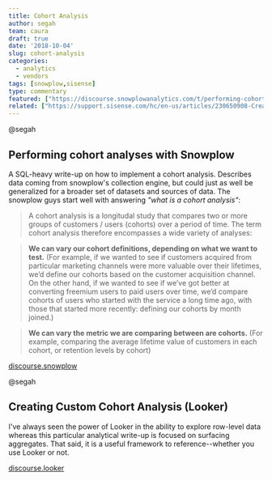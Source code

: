 ```yaml
---
title: Cohort Analysis
author: segah
team: caura
draft: true
date: '2018-10-04'
slug: cohort-analysis
categories:
  - analytics
  - vendors
tags: [snowplow,sisense]
type: commentary
featured: ["https://discourse.snowplowanalytics.com/t/performing-cohort-analyses-with-snowplow/1154","https://discourse.looker.com/t/analytic-block-creating-custom-cohort-analysis/256"]
related: ["https://support.sisense.com/hc/en-us/articles/230650908-Creating-Cohort-Analysis-With-Sisense"]
---
```


@segah
## Performing cohort analyses with Snowplow
A SQL-heavy write-up on how to implement a cohort analysis. Describes data coming from snowplow's collection engine, but could just as well be generalized for a broader set of datasets and sources of data.
The snowplow guys start well with answering *"what is a cohort analysis"*:

> A cohort analysis is a longitudal study that compares two or more groups of customers / users (cohorts) over a period of time. The term cohort analysis therefore encompasses a wide variety of analyses:

> **We can vary our cohort definitions, depending on what we want to test.** (For example, if we wanted to see if customers acquired from particular marketing channels were more valuable over their lifetimes, we’d define our cohorts based on the customer acquisition channel. On the other hand, if we wanted to see if we’ve got better at converting freemium users to paid users over time, we’d compare cohorts of users who started with the service a long time ago, with those that started more recently: defining our cohorts by month joined.)

> **We can vary the metric we are comparing between are cohorts.** (For example, comparing the average lifetime value of customers in each cohort, or retention levels by cohort)

[discourse.snowplow](https://discourse.snowplowanalytics.com/t/performing-cohort-analyses-with-snowplow/1154)

@segah
## Creating Custom Cohort Analysis (Looker)
I've always seen the power of Looker in the ability to explore row-level data whereas this particular analytical write-up is focused on surfacing aggregates. That said, it is a useful framework to reference--whether you use Looker or not.

[discourse.looker](https://discourse.looker.com/t/analytic-block-creating-custom-cohort-analysis/256)
